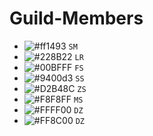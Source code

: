 # Guild-Members


- ![#ff1493](https://placehold.it/15/ff1493/000000?text=+) `SM`
- ![#228B22](https://placehold.it/15/228B22/000000?text=+) `LR`
- ![#00BFFF](https://placehold.it/15/00BFFF/000000?text=+) `FS`
- ![#9400d3](https://placehold.it/15/9400d3/000000?text=+) `SS`
- ![#D2B48C](https://placehold.it/15/D2B48C/000000?text=+) `ZS`
- ![#F8F8FF](https://placehold.it/15/F8F8FF/000000?text=+) `MS`
- ![#FFFF00](https://placehold.it/15/FFFF00/000000?text=+) `DZ`
- ![#FF8C00](https://placehold.it/15/FF8C00/000000?text=+) `DZ`

